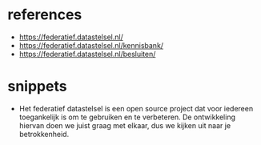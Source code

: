 # references
- https://federatief.datastelsel.nl/
- https://federatief.datastelsel.nl/kennisbank/
- https://federatief.datastelsel.nl/besluiten/

# snippets
- Het federatief datastelsel is een open source project dat voor iedereen toegankelijk is om te gebruiken en te verbeteren. De ontwikkeling hiervan doen we juist graag met elkaar, dus we kijken uit naar je betrokkenheid.
